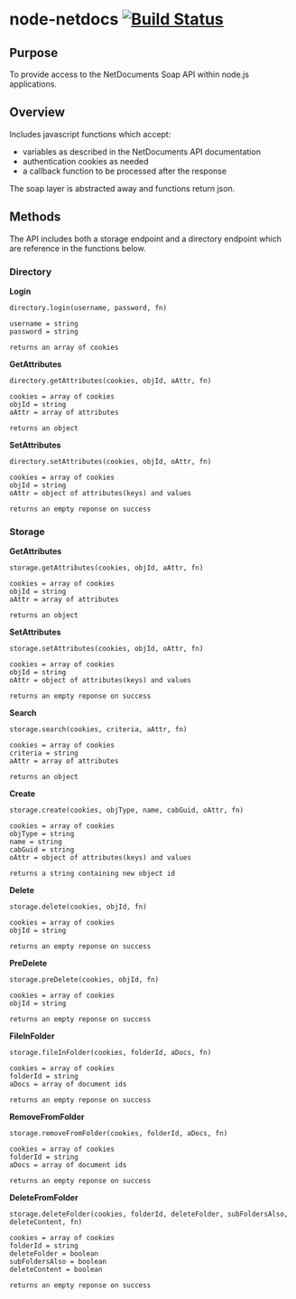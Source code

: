node-netdocs [![Build Status](https://travis-ci.org/woodedlawn/node-netdocs.png?branch=master)](https://travis-ci.org/woodedlawn/node-netdocs)
============

## Purpose

To provide access to the NetDocuments Soap API within node.js applications.

## Overview

Includes javascript functions which accept:

* variables as described in the NetDocuments API documentation
* authentication cookies as needed
* a callback function to be processed after the response

The soap layer is abstracted away and functions return json.

## Methods

The API includes both a storage endpoint and a directory endpoint which are reference in the functions below.

### Directory

__Login__

	directory.login(username, password, fn)
	
	username = string
	password = string
	
	returns an array of cookies

__GetAttributes__

	directory.getAttributes(cookies, objId, aAttr, fn)
	
	cookies = array of cookies
	objId = string
	aAttr = array of attributes
	
	returns an object

__SetAttributes__

	directory.setAttributes(cookies, objId, oAttr, fn)
	
	cookies = array of cookies
	objId = string
	oAttr = object of attributes(keys) and values
	
	returns an empty reponse on success

### Storage

__GetAttributes__

	storage.getAttributes(cookies, objId, aAttr, fn)
	
	cookies = array of cookies
	objId = string
	aAttr = array of attributes
	
	returns an object

__SetAttributes__

	storage.setAttributes(cookies, objId, oAttr, fn)
	
	cookies = array of cookies
	objId = string
	oAttr = object of attributes(keys) and values
	
	returns an empty reponse on success

__Search__

	storage.search(cookies, criteria, aAttr, fn)
	
	cookies = array of cookies
	criteria = string
	aAttr = array of attributes
	
	returns an object

__Create__

	storage.create(cookies, objType, name, cabGuid, oAttr, fn)
	
	cookies = array of cookies
	objType = string
	name = string
	cabGuid = string
	oAttr = object of attributes(keys) and values

	returns a string containing new object id

__Delete__

	storage.delete(cookies, objId, fn)
	
	cookies = array of cookies
	objId = string

	returns an empty reponse on success

__PreDelete__

	storage.preDelete(cookies, objId, fn)
	
	cookies = array of cookies
	objId = string

	returns an empty reponse on success

__FileInFolder__

	storage.fileInFolder(cookies, folderId, aDocs, fn)
	
	cookies = array of cookies
	folderId = string
	aDocs = array of document ids
	
	returns an empty reponse on success

__RemoveFromFolder__

	storage.removeFromFolder(cookies, folderId, aDocs, fn)
	
	cookies = array of cookies
	folderId = string
	aDocs = array of document ids
	
	returns an empty reponse on success

__DeleteFromFolder__

	storage.deleteFolder(cookies, folderId, deleteFolder, subFoldersAlso, deleteContent, fn)
	
	cookies = array of cookies
	folderId = string
	deleteFolder = boolean
	subFoldersAlso = boolean
	deleteContent = boolean
	
	returns an empty reponse on success